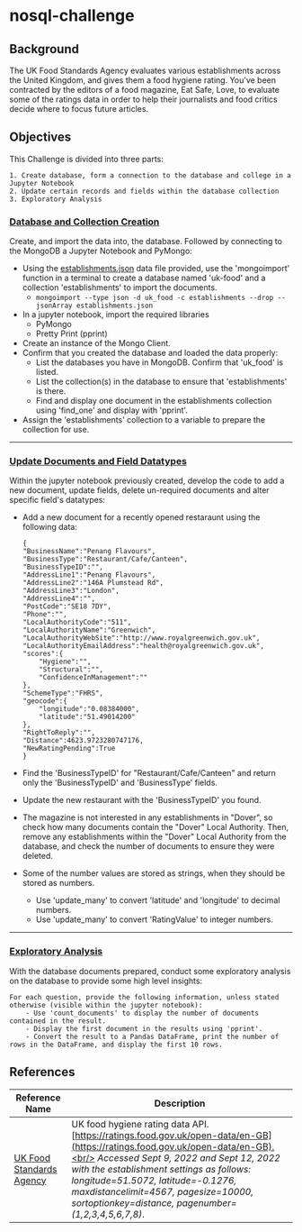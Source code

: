 # nosql-challenge

## Background
The UK Food Standards Agency evaluates various establishments across the United Kingdom, and gives them a food hygiene rating. You've been contracted by the editors of a food magazine, Eat Safe, Love, to evaluate some of the ratings data in order to help their journalists and food critics decide where to focus future articles.

## Objectives
This Challenge is divided into three parts:

    1. Create database, form a connection to the database and college in a Jupyter Notebook
    2. Update certain records and fields within the database collection
    3. Exploratory Analysis

### [Database and Collection Creation](Starter_Code/NoSQL_setup_starter.ipynb)

Create, and import the data into, the database. Followed by connecting to the MongoDB a Jupyter Notebook and PyMongo:

- Using the [establishments.json](Starter_Code/Resources/establishments.json) data file provided, use the 'mongoimport' function in a terminal to create a database named 'uk-food' and a collection 'establishments' to import the documents.
    - ``` mongoimport --type json -d uk_food -c establishments --drop --jsonArray establishments.json ```
- In a jupyter notebook, import the required libraries
    - PyMongo
    - Pretty Print (pprint)
- Create an instance of the Mongo Client.
- Confirm that you created the database and loaded the data properly:
    - List the databases you have in MongoDB. Confirm that 'uk_food' is listed.
    - List the collection(s) in the database to ensure that 'establishments' is there.
    - Find and display one document in the establishments collection using 'find_one' and display with 'pprint'.
- Assign the 'establishments' collection to a variable to prepare the collection for use.

------

### [Update Documents and Field Datatypes](Starter_Code/NoSQL_setup_starter.ipynb)

Within the jupyter notebook previously created, develop the code to add a new document, update fields, delete un-required documents and alter specific field's datatypes:

- Add a new document for a recently opened restaraunt using the following data:
    ```
    {
    "BusinessName":"Penang Flavours",
    "BusinessType":"Restaurant/Cafe/Canteen",
    "BusinessTypeID":"",
    "AddressLine1":"Penang Flavours",
    "AddressLine2":"146A Plumstead Rd",
    "AddressLine3":"London",
    "AddressLine4":"",
    "PostCode":"SE18 7DY",
    "Phone":"",
    "LocalAuthorityCode":"511",
    "LocalAuthorityName":"Greenwich",
    "LocalAuthorityWebSite":"http://www.royalgreenwich.gov.uk",
    "LocalAuthorityEmailAddress":"health@royalgreenwich.gov.uk",
    "scores":{
        "Hygiene":"",
        "Structural":"",
        "ConfidenceInManagement":""
    },
    "SchemeType":"FHRS",
    "geocode":{
        "longitude":"0.08384000",
        "latitude":"51.49014200"
    },
    "RightToReply":"",
    "Distance":4623.9723280747176,
    "NewRatingPending":True
    }
    ```

- Find the 'BusinessTypeID' for "Restaurant/Cafe/Canteen" and return only the 'BusinessTypeID' and 'BusinessType' fields.
- Update the new restaurant with the 'BusinessTypeID' you found.
- The magazine is not interested in any establishments in "Dover", so check how many documents contain the "Dover" Local Authority. Then, remove any establishments within the "Dover" Local Authority from the database, and check the number of documents to ensure they were deleted.
- Some of the number values are stored as strings, when they should be stored as numbers.
    - Use 'update_many' to convert 'latitude' and 'longitude' to decimal numbers.
    - Use 'update_many' to convert 'RatingValue' to integer numbers.

------

### [Exploratory Analysis](Starter_Code/NoSQL_analysis_starter.ipynb)

With the database documents prepared, conduct some exploratory analysis on the database to provide some high level insights:

    For each question, provide the following information, unless stated otherwise (visible within the jupyter notebook):
        - Use 'count_documents' to display the number of documents contained in the result.
        - Display the first document in the results using 'pprint'.
        - Convert the result to a Pandas DataFrame, print the number of rows in the DataFrame, and display the first 10 rows.

## References

| Reference Name | Description |
|----------------|-------------|
| [UK Food Standards Agency](https://www.food.gov.uk/) | UK food hygiene rating data API. [https://ratings.food.gov.uk/open-data/en-GB](https://ratings.food.gov.uk/open-data/en-GB).<br/> *Accessed Sept 9, 2022 and Sept 12, 2022 with the establishment settings as follows: longitude=51.5072, latitude=-0.1276, maxdistancelimit=4567, pagesize=10000, sortoptionkey=distance, pagenumber=(1,2,3,4,5,6,7,8)*.  |
